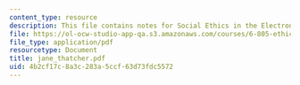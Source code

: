 ```yaml
---
content_type: resource
description: This file contains notes for Social Ethics in the Electronic Community.
file: https://ol-ocw-studio-app-qa.s3.amazonaws.com/courses/6-805-ethics-and-the-law-on-the-electronic-frontier-fall-2005/4b2cf17c8a3c283a5ccf63d73fdc5572_jane_thatcher.pdf
file_type: application/pdf
resourcetype: Document
title: jane_thatcher.pdf
uid: 4b2cf17c-8a3c-283a-5ccf-63d73fdc5572
---
```

